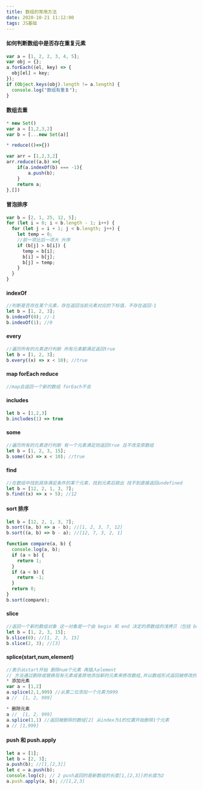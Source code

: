 ```yaml
---
title: 数组的常用方法
date: 2020-10-21 11:12:00
tags: JS基础
---
```


#### 如何判断数组中是否存在重复元素

```js
var a = [1, 2, 2, 3, 4, 5];
var obj = {};
a.forEach((el, key) => {
  obj[el] = key;
});
if (Object.keys(obj).length != a.length) {
  console.log("数组有重复");
}
```

#### 数组去重

```js
* new Set()
var a = [1,2,3,2]
var b = [...new Set(a)]

* reduce(()=>{})

var arr = [1,2,3,2]
arr.reduce((a,b) =>{
    if(a.indexOf(b) === -1){
        a.push(b);
    }
    return a;
},[])
```

#### 冒泡排序

```js
var b = [2, 1, 25, 12, 5];
for (let i = 0; i < b.length - 1; i++) {
  for (let j = i + 1; j < b.length; j++) {
    let temp = 0;
    //前一项比后一项大 升序
    if (b[j] > b[i]) {
      temp = b[i];
      b[i] = b[j];
      b[j] = temp;
    }
  }
}
```

#### indexOf

```js
//判断是否存在某个元素，存在返回当前元素对应的下标值，不存在返回-1
let b = [1, 2, 3];
b.indexOf(0); //-1
b.indexOf(1); //0
```

#### every

```js
//遍历所有的元素进行判断 所有元素都满足返回true
let b = [1, 2, 3];
b.every((x) => x < 10); //true
```

#### map forEach reduce

```js
//map会返回一个新的数组 forEach不会
```

#### includes

```js
let b = [1,2,3]
b.includes(1) => true
```

#### some

```js
//遍历所有的元素进行判断 有一个元素满足则返回true 且不改变原数组
let b = [1, 2, 3, 15];
b.some((x) => x < 10); //true
```

#### find

```js
//在数组中找到具体满足条件的某个元素，找到元素后跳出 找不到直接返回undefined
let b = [12, 2, 1, 3, 7];
b.find((x) => x > 5); //12
```

#### sort 排序

```js
let b = [12, 2, 1, 3, 7];
b.sort((a, b) => a - b); //[1, 2, 3, 7, 12]
b.sort((a, b) => b - a); //[12, 7, 3, 2, 1]

function compare(a, b) {
  console.log(a, b);
  if (a > b) {
    return 1;
  }
  if (a < b) {
    return -1;
  }
  return 0;
}
b.sort(compare);
```

#### slice

```js
//返回一个新的数组对象 这一对象是一个由 begin 和 end 决定的原数组的浅拷贝（包括 begin，不包括end）。原始数组不会被改变。
let b = [1, 2, 3, 15];
b.slice(0); //[1, 2, 3, 15]
b.slice(2, 3); //[3]
```

#### splice(start,num,element)

```js
//表示从start开始 删除num个元素 再插入element
// 方法通过删除或替换现有元素或者原地添加新的元素来修改数组,并以数组形式返回被修改的内容。此方法会改变原数组。
* 添加元素
var a = [1,2]
a.splice(2,1,999) //从第二位添加一个元素为999
a //  [1, 2, 999]

* 删除元素
a //  [1, 2, 999]
a.splice(1,1) //返回被删除的数组[2] 从index为1的位置开始删除1个元素
a // [1,999]
```

#### push 和 push.apply

```js
let a = [1];
let b = [2, 3];
a.push(b); //[1,[2,3]]
let c = a.push(b);
console.log(c); // 2 push返回的是新数组的长度[1,[2,3]]的长度为2
a.push.apply(a, b); //[1,2,3]
```
